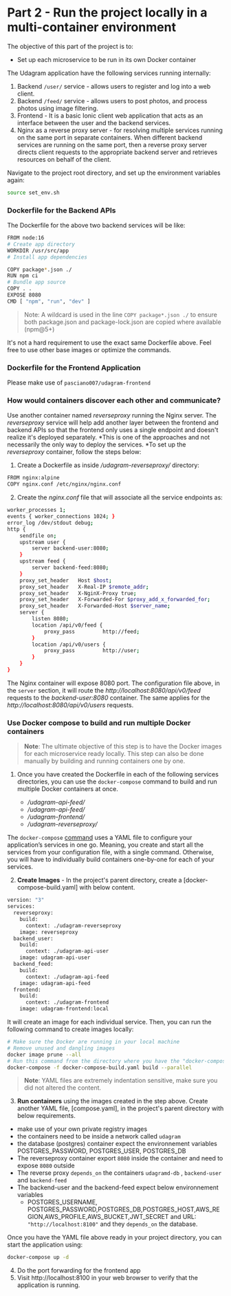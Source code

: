 # Part 2 - Run the project locally in a multi-container environment

The objective of this part of the project is to:

- Set up each microservice to be run in its own Docker container

The Udagram application have the following services running internally:

1. Backend `/user/` service - allows users to register and log into a web client.
1. Backend `/feed/` service - allows users to post photos, and process photos using image filtering.
1. Frontend - It is a basic Ionic client web application that acts as an interface between the user and the backend services.
1. Nginx as a reverse proxy server - for resolving multiple services running on the same port in separate containers. When different backend services are running on the same port, then a reverse proxy server directs client requests to the appropriate backend server and retrieves resources on behalf of the client.

Navigate to the project root directory, and set up the environment variables again:

```bash
source set_env.sh
```

### Dockerfile for the Backend APIs

The Dockerfile for the above two backend services will be like:

```bash
FROM node:16
# Create app directory
WORKDIR /usr/src/app
# Install app dependencies

COPY package*.json ./
RUN npm ci
# Bundle app source
COPY . .
EXPOSE 8080
CMD [ "npm", "run", "dev" ]
```

> Note: A wildcard is used in the line `COPY package*.json ./` to ensure both package.json and package-lock.json are copied where available (npm@5+)

It's not a hard requirement to use the exact same Dockerfile above. Feel free to use other base images or optimize the commands.

### Dockerfile for the Frontend Application

Please make use of `pasciano007/udagram-frontend`

### How would containers discover each other and communicate?

Use another container named _reverseproxy_ running the Nginx server. The _reverseproxy_ service will help add another layer between the frontend and backend APIs so that the frontend only uses a single endpoint and doesn't realize it's deployed separately. *This is one of the approaches and not necessarily the only way to deploy the services. *To set up the _reverseproxy_ container, follow the steps below:

1. Create a Dockerfile as inside _/udagram-reverseproxy/_ directory:

```bash
FROM nginx:alpine
COPY nginx.conf /etc/nginx/nginx.conf
```

2. Create the _nginx.conf_ file that will associate all the service endpoints as:

```bash
worker_processes 1;
events { worker_connections 1024; }
error_log /dev/stdout debug;
http {
    sendfile on;
    upstream user {
        server backend-user:8080;
    }
    upstream feed {
        server backend-feed:8080;
    }
    proxy_set_header   Host $host;
    proxy_set_header   X-Real-IP $remote_addr;
    proxy_set_header   X-NginX-Proxy true;
    proxy_set_header   X-Forwarded-For $proxy_add_x_forwarded_for;
    proxy_set_header   X-Forwarded-Host $server_name;
    server {
        listen 8080;
        location /api/v0/feed {
            proxy_pass         http://feed;
        }
        location /api/v0/users {
            proxy_pass         http://user;
        }
    }
}
```

The Nginx container will expose 8080 port. The configuration file above, in the `server` section, it will route the _http://localhost:8080/api/v0/feed_ requests to the _backend-user:8080_ container. The same applies for the _http://localhost:8080/api/v0/users_ requests.

### Use Docker compose to build and run multiple Docker containers

> **Note**: The ultimate objective of this step is to have the Docker images for each microservice ready locally. This step can also be done manually by building and running containers one by one.

1. Once you have created the Dockerfile in each of the following services directories, you can use the `docker-compose` command to build and run multiple Docker containers at once.

   - _/udagram-api-feed/_
   - _/udagram-api-feed/_
   - _/udagram-frontend/_
   - _/udagram-reverseproxy/_

The `docker-compose` <a href="https://docs.docker.com/compose/" target="_blank">command</a> uses a YAML file to configure your application’s services in one go. Meaning, you create and start all the services from your configuration file, with a single command. Otherwise, you will have to individually build containers one-by-one for each of your services.

2. **Create Images** - In the project's parent directory, create a [docker-compose-build.yaml] with below content.

```bash
version: "3"
services:
  reverseproxy:
    build:
      context: ./udagram-reverseproxy
    image: reverseproxy
  backend_user:
    build:
      context: ./udagram-api-user
    image: udagram-api-user
  backend_feed:
    build:
      context: ./udagram-api-feed
    image: udagram-api-feed
  frontend:
    build:
      context: ./udagram-frontend
    image: udagram-frontend:local
```

It will create an image for each individual service. Then, you can run the following command to create images locally:

```bash
# Make sure the Docker are running in your local machine
# Remove unused and dangling images
docker image prune --all
# Run this command from the directory where you have the "docker-compose-build.yaml" file present
docker-compose -f docker-compose-build.yaml build --parallel
```

> **Note**: YAML files are extremely indentation sensitive, make sure you did not altered the content.

3. **Run containers** using the images created in the step above. Create another YAML file, [compose.yaml], in the project's parent directory with below requirements.

- make use of your own private registry images
- the containers need to be inside a network called `udagram`
- the database (postgres) container expect the environnement variables POSTGRES_PASSWORD, POSTGRES_USER, POSTGRES_DB
- The reverseproxy container export `8080` inside the container and need to expose `8080` outside
- The reverse proxy `depends_on` the containers `udagramd-db` , `backend-user` and `backend-feed`
- The backend-user and the backend-feed expect below environnement variables
  - POSTGRES_USERNAME, POSTGRES_PASSWORD,POSTGRES_DB,POSTGRES_HOST,AWS_REGION,AWS_PROFILE,AWS_BUCKET,JWT_SECRET and URL: `"http://localhost:8100"` and they `depends_on` the database.

Once you have the YAML file above ready in your project directory, you can start the application using:

```bash
docker-compose up -d
```

4. Do the port forwarding for the frontend app
5. Visit http://localhost:8100 in your web browser to verify that the application is running.
